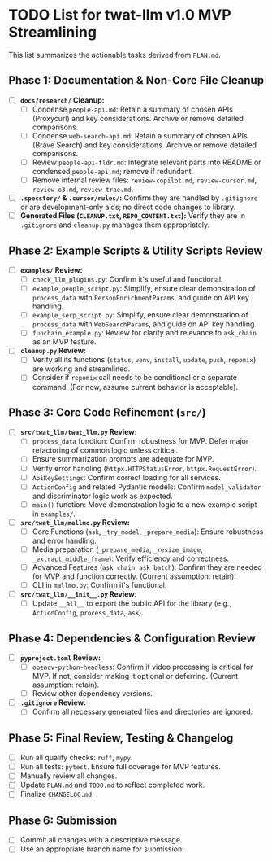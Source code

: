 # TODO List for twat-llm v1.0 MVP Streamlining

This list summarizes the actionable tasks derived from `PLAN.md`.

## Phase 1: Documentation & Non-Core File Cleanup

-   [ ] **`docs/research/` Cleanup:**
    -   [ ] Condense `people-api.md`: Retain a summary of chosen APIs (Proxycurl) and key considerations. Archive or remove detailed comparisons.
    -   [ ] Condense `web-search-api.md`: Retain a summary of chosen APIs (Brave Search) and key considerations. Archive or remove detailed comparisons.
    -   [ ] Review `people-api-tldr.md`: Integrate relevant parts into README or condensed `people-api.md`; remove if redundant.
    -   [ ] Remove internal review files: `review-copilot.md`, `review-cursor.md`, `review-o3.md`, `review-trae.md`.
-   [ ] **`.specstory/` & `.cursor/rules/`:** Confirm they are handled by `.gitignore` or are development-only aids; no direct code changes to library.
-   [ ] **Generated Files (`CLEANUP.txt`, `REPO_CONTENT.txt`):** Verify they are in `.gitignore` and `cleanup.py` manages them appropriately.

## Phase 2: Example Scripts & Utility Scripts Review

-   [ ] **`examples/` Review:**
    -   [ ] `check_llm_plugins.py`: Confirm it's useful and functional.
    -   [ ] `example_people_script.py`: Simplify, ensure clear demonstration of `process_data` with `PersonEnrichmentParams`, and guide on API key handling.
    -   [ ] `example_serp_script.py`: Simplify, ensure clear demonstration of `process_data` with `WebSearchParams`, and guide on API key handling.
    -   [ ] `funchain_example.py`: Review for clarity and relevance to `ask_chain` as an MVP feature.
-   [ ] **`cleanup.py` Review:**
    -   [ ] Verify all its functions (`status`, `venv`, `install`, `update`, `push`, `repomix`) are working and streamlined.
    -   [ ] Consider if `repomix` call needs to be conditional or a separate command. (For now, assume current behavior is acceptable).

## Phase 3: Core Code Refinement (`src/`)

-   [ ] **`src/twat_llm/twat_llm.py` Review:**
    -   [ ] `process_data` function: Confirm robustness for MVP. Defer major refactoring of common logic unless critical.
    -   [ ] Ensure summarization prompts are adequate for MVP.
    -   [ ] Verify error handling (`httpx.HTTPStatusError`, `httpx.RequestError`).
    -   [ ] `ApiKeySettings`: Confirm correct loading for all services.
    -   [ ] `ActionConfig` and related Pydantic models: Confirm `model_validator` and discriminator logic work as expected.
    -   [ ] `main()` function: Move demonstration logic to a new example script in `examples/`.
-   [ ] **`src/twat_llm/mallmo.py` Review:**
    -   [ ] Core Functions (`ask`, `_try_model`, `_prepare_media`): Ensure robustness and error handling.
    -   [ ] Media preparation (`_prepare_media`, `_resize_image`, `_extract_middle_frame`): Verify efficiency and correctness.
    -   [ ] Advanced Features (`ask_chain`, `ask_batch`): Confirm they are needed for MVP and function correctly. (Current assumption: retain).
    -   [ ] CLI in `mallmo.py`: Confirm it's functional.
-   [ ] **`src/twat_llm/__init__.py` Review:**
    -   [ ] Update `__all__` to export the public API for the library (e.g., `ActionConfig`, `process_data`, `ask`).

## Phase 4: Dependencies & Configuration Review

-   [ ] **`pyproject.toml` Review:**
    -   [ ] `opencv-python-headless`: Confirm if video processing is critical for MVP. If not, consider making it optional or deferring. (Current assumption: retain).
    -   [ ] Review other dependency versions.
-   [ ] **`.gitignore` Review:**
    -   [ ] Confirm all necessary generated files and directories are ignored.

## Phase 5: Final Review, Testing & Changelog

-   [ ] Run all quality checks: `ruff`, `mypy`.
-   [ ] Run all tests: `pytest`. Ensure full coverage for MVP features.
-   [ ] Manually review all changes.
-   [ ] Update `PLAN.md` and `TODO.md` to reflect completed work.
-   [ ] Finalize `CHANGELOG.md`.

## Phase 6: Submission

-   [ ] Commit all changes with a descriptive message.
-   [ ] Use an appropriate branch name for submission.
